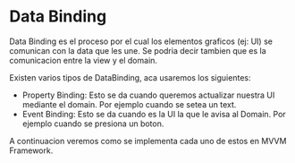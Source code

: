 # Data Binding

Data Binding es el proceso por el cual los elementos graficos (ej: UI) se comunican con la data que les une. Se podria decir tambien que es la comunicacion entre la view y el domain.

Existen varios tipos de DataBinding, aca usaremos los siguientes:

* Property Binding: Esto se da cuando queremos actualizar nuestra UI mediante el domain. Por ejemplo cuando se setea un text.
* Event Binding: Esto se da cuando es la UI la que le avisa al Domain. Por ejemplo cuando se presiona un boton.

A continuacion veremos como se implementa cada uno de estos en MVVM Framework.
